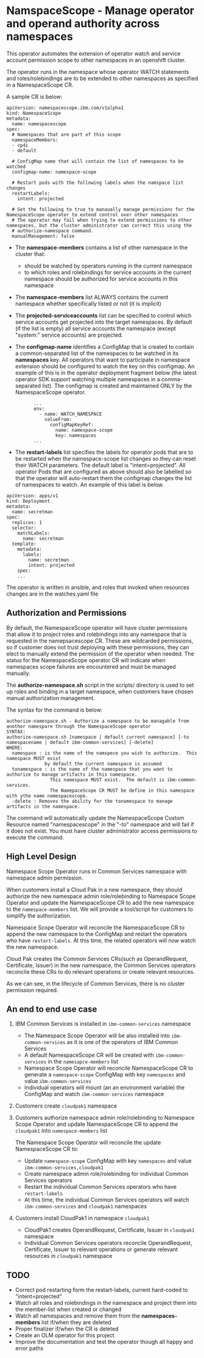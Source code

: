 # NamspaceScope - Manage operator and operand authority across namespaces

This operator automates the extension of operator watch and service account permission scope to other namespaces in an openshift cluster.

The operator runs in the namespace whose operator WATCH statements and roles/rolebindings are to be extended to other namespaces as specified in a NamespaceScope CR.

A sample CR is below:

```
apiVersion: namespacescope.ibm.com/v1alpha1
kind: NamespaceScope
metadata:
  name: namespacescope
spec:
  # Namespaces that are part of this scope
  namespaceMembers:
  - cp4i
  - default

  # ConfigMap name that will contain the list of namespaces to be watched
  configmap-name: namespace-scope

  # Restart pods with the following labels when the namspace list changes
  restartLabels:
    intent: projected

  # Set the following to true to manaually manage permissions for the NamespaceScope operator to extend control over other namespaces
  # The operator may fail when trying to extend permissions to other namespaces, but the cluster administrator can correct this using the
  # authorize-namespace command.
  manualManagement: false
  ```

- The **namespace-members** contains a list of other namespace in the cluster that:
  - should be watched by operators running in the current namespace
  - to which roles and rolebindings for service accounts in the current namespace should be authorized for service accounts in this namespace

- The **namespace-members** list ALWAYS contains the current namespace whether specifically listed or not (it is implicit)

- The **projected-serviceaccounts** list can be specified to control which service accounts get projected into the target namespaces.  By default (if the list is empty) all service accounts the namespace (except "system:" service accounts) are projected.

- The **configmap-name** identifies a ConfigMap that is created to contain a common-separated list of the namespaces to be watched in its **namespaces** key.  All operators that want to participate in namespace extension should be configured to watch the key on this configmap.  An example of this is in the operator deployment fragment below (the latest operator SDK support watching multiple namespaces in a comma-separated list). The configmap is created and maintained ONLY by the NamespaceScope operator.

```
          ...
          env:
            - name: WATCH_NAMESPACE
              valueFrom:
                configMapKeyRef:
                  name: namespace-scope
                  key: namespaces
          ...
```

- The **restart-labels** list specifies the labels for operator pods that are to be restarted when the namespace-scope list changes so they can reset their WATCH parameters.  The default label is "intent=projected". All operator Pods that are configured as above should also be labelled so that the operator will auto-restart them the configmap changes the list of namespaces to watch.  An example of this label is below.

```
apiVersion: apps/v1
kind: Deployment
metadata:
  name: secretman
spec:
  replicas: 1
  selector:
    matchLabels:
      name: secretman
  template:
    metadata:
      labels:
        name: secretman
        intent: projected
    spec:
    ...
```

The operator is written in ansible, and roles that invoked when resources changes are in the watches.yaml file

## Authorization and Permissions

By default, the NamespaceScope operator will have cluster permissions that allow it to project roles and rolebindings into any namespace that is requested in the namepsacescope CR.  These are wildcarded permissions, so if customer does not trust deploying with these permissions, they can elect to manually extend the permission of the operator when needed.  The status for the NamespaceScope operator CR will indicate when namespaces scope failures are encountered and must be managed manually.

The **authorize-namespace.sh** script in the scripts/ directory is used to set up roles and binding in a target namespace, when customers have chosen manual authorization management. 

The syntax for the command is below:

```
authorize-namespace.sh - Authorize a namespace to be managable from another namespare through the NamespaceScope operator
SYNTAX:
authorize-namespace.sh [namespace | default current namespace] [-to namespacename | default ibm-common-services] [-delete]
WHERE:
  namespace : is the name of the namspece you wish to authorize.  This namespace MUST exist
              by default the current namespace is assumed
  tonamespace : is the name of the namespace that you want to authorize to manage artifacts in this namespace.
                This namespace MUST exist.  The default is ibm-common-services.
                The NamepaceScope CR MUST be define in this namespace with ythe name namespacescope.
  -delete : Removes the ability for the tonamespace to manage artifacts in the namespace.

```
The command will automatically update the NamespaceScope Custom Resource named "namespacescope" in the "-to" namespace and will fail if it does not exist.   You must have cluster administrator access permissions to execute the command.


## High Level Design

Namespace Scope Operator runs in Common Services namespace with namespace admin permission.

When customers install a Cloud Pak in a new namespace, they should authorize the new namespace admin role/rolebinding to Namespace Scope Operator and update the NamespaceScope CR to add the new namespace to the `namespace-members` list. We will provide a tool/script for customers to simplify the authorization.

Namespace Scope Operator will reconcile the NamespaceScope CR to append the new namespace to the ConfigMap and restart the operators who have `restart-labels`. At this time, the related operators will now watch the new namespace.

Cloud Pak creates the Common Services CRs(such as OperandRequest, Certificate, Issuer) in the new namespace, the Common Services operators reconcile these CRs to do relevant operations or create relevant resources.

As we can see, in the lifecycle of Common Services, there is no cluster permission required.


## An end to end use case

1. IBM Common Services is installed in `ibm-common-services` namespace

    * The Namespace Scope Operator will be also installed into `ibm-common-services` as it is one of the operators of IBM Common Services
    * A default NamespaceScope CR will be created with `ibm-common-services` in the `namesapce-members` list
    * Namespace Scope Operator will reconcile NamespaceScope CR to generate a `namespace-scope` ConfigMap with key `namespaces` and value `ibm-common-services`
    * Individual operators will mount (an an environment variable) the ConfigMap and watch `ibm-common-services` namespace

2. Customers create `cloudpak1` namespace

3. Customers authorize namespace admin role/rolebinding to Namespace Scope Operator and update NamespaceScope CR to append the `cloudpak1` into `namespace-members` list

    The Namespace Scope Operator will reconcile the update NamespaceScope CR to:

    * Update `namespace-scope` ConfigMap with key `namespaces` and value `ibm-common-services,cloudpak1`
    * Create namespace admin role/rolebinding for individual Common Services operators
    * Restart the individual Common Services operators who have `restart-labels`
    * At this time, the individual Common Services operators will watch `ibm-common-services` and `cloudpak1` namespaces

4. Customers install CloudPak1 in namespace `cloudpak1`

    * CloudPak1 creates OperandRequest, Certificate, Issuer in `cloudpak1` namespace
    * Individual Common Services operators reconcile OperandRequest, Certificate, Issuer to relevant operations or generate relevant resources in `cloudpak1` namespace


## TODO

- Correct pod restarting form the restart-labels, current hard-coded to "intent=projected"
- Watch all roles and rolebindings in the namespace and project them into the member-list when created or changed
- Watch all namespaces and remove them from the **namespaces-members** list if/when they are deleted
- Proper finalizer if/when the CR is deleted
- Create an OLM operator for this project
- Improve the documentation and test the operator though all happy and error paths
